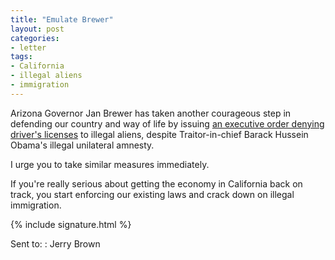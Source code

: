 ```yaml
---
title: "Emulate Brewer"
layout: post
categories:
- letter
tags:
- California
- illegal aliens
- immigration
---
```


Arizona Governor Jan Brewer has taken another courageous step in defending our country and way of life by issuing [an executive order denying driver's licenses](https://www.newsmax.com/Newsfront/AZ-BLCPOLSTL-BNALL-BNCOPY/2012/08/15/id/448729) to illegal aliens, despite Traitor-in-chief Barack Hussein Obama's illegal unilateral amnesty.

I urge you to take similar measures immediately.

If you're really serious about getting the economy in California back on track, you start enforcing our existing laws and crack down on illegal immigration.

{% include signature.html %}

Sent to:
: Jerry Brown
